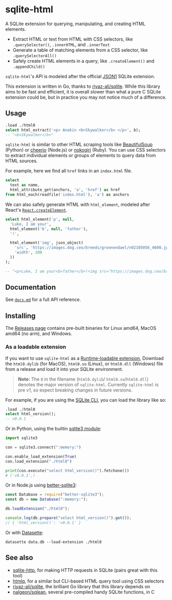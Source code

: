 # sqlite-html

A SQLite extension for querying, manipulating, and creating HTML elements.

- Extract HTML or text from HTML with CSS selectors, like `.querySelector()`, `.innerHTML`, and `.innerText`
- Generate a table of matching elements from a CSS selector, like `.querySelectorAll()`
- Safely create HTML elements in a query, like `.createElement()` and `.appendChild()`

`sqlite-html`'s API is modeled after the official [JSON1](https://www.sqlite.org/json1.html#jmini) SQLite extension.

This extension is written in Go, thanks to [riyaz-ali/sqlite](https://github.com/riyaz-ali/sqlite). While this library aims to be fast and efficient, it is overall slower than what a pure C SQLite extension could be, but in practice you may not notice much of a difference.

## Usage

```sql
.load ./html0
select html_extract('<p> Anakin <b>Skywalker</b> </p>', b);
-- "<b>Skywalker</b>"
```

`sqlite-html` is similar to other HTML scraping tools like [BeautifulSoup](https://beautiful-soup-4.readthedocs.io/en/latest/) (Python) or [cheerio](https://cheerio.js.org/) (Node.js) or [nokogiri](https://nokogiri.org/) (Ruby). You can use CSS selectors to extract individual elements or groups of elements to query data from HTML sources.

For example, here we find all `href` links in an `index.html` file.

```sql
select
  text as name,
  html_attribute_get(anchors, 'a', 'href') as href
from html_each(readfile('index.html'), 'a') as anchors
```

We can also safely generate HTML with `html_element`, modeled after React's [`React.createElement`](https://reactjs.org/docs/react-api.html#createelement).

```sql
select html_element('p', null,
  'Luke, I am your',
  html_element('b', null, 'father'),
  '!',

  html_element('img', json_object(
    'src', 'https://images.dog.ceo/breeds/groenendael/n02105056_4600.jpg',
    'width', 200
  ))
);

-- "<p>Luke, I am your<b>father</b>!<img src="https://images.dog.ceo/breeds/groenendael/n02105056_4600.jpg" width="200.000000"/></p>"
```

## Documentation

See [`docs.md`](./docs.md) for a full API reference.

## Installing

The [Releases page](https://github.com/asg017/sqlite-html/releases) contains pre-built binaries for Linux amd64, MacOS amd64 (no arm), and Windows.

### As a loadable extension

If you want to use `sqlite-html` as a [Runtime-loadable extension](https://www.sqlite.org/loadext.html), Download the `html0.dylib` (for MacOS), `html0.so` (Linux), or `html0.dll` (Windows) file from a release and load it into your SQLite environment.

> **Note:**
> The `0` in the filename (`html0.dylib`/ `html0.so`/`html0.dll`) denotes the major version of `sqlite-html`. Currently `sqlite-html` is pre v1, so expect breaking changes in future versions.

For example, if you are using the [SQLite CLI](https://www.sqlite.org/cli.html), you can load the library like so:

```sql
.load ./html0
select html_version();
-- v0.0.1
```

Or in Python, using the builtin [sqlite3 module](https://docs.python.org/3/library/sqlite3.html):

```python
import sqlite3

con = sqlite3.connect(":memory:")

con.enable_load_extension(True)
con.load_extension("./html0")

print(con.execute("select html_version()").fetchone())
# ('v0.0.1',)
```

Or in Node.js using [better-sqlite3](https://github.com/WiseLibs/better-sqlite3):

```javascript
const Database = require("better-sqlite3");
const db = new Database(":memory:");

db.loadExtension("./html0");

console.log(db.prepare("select html_version()").get());
// { 'html_version()': 'v0.0.1' }
```

Or with [Datasette](https://datasette.io/):

```
datasette data.db --load-extension ./html0
```

## See also

- [sqlite-http](https://github.com/asg017/sqlite-http), for making HTTP requests in SQLite (pairs great with this tool)
- [htmlq](https://github.com/mgdm/htmlq), for a similar but CLI-based HTML query tool using CSS selectors
- [riyaz-ali/sqlite](https://github.com/riyaz-ali/sqlite), the brilliant Go library that this library depends on
- [nalgeon/sqlean](https://github.com/nalgeon/sqlean), several pre-compiled handy SQLite functions, in C
